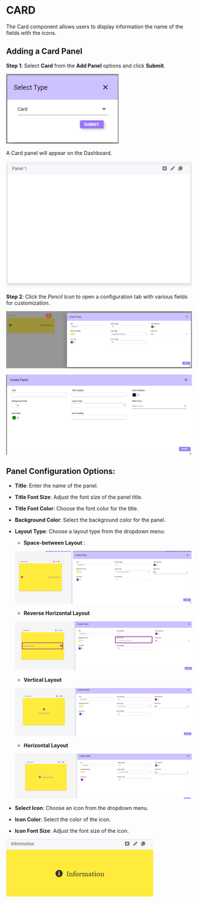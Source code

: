 # CARD
The Card component allows users to display information the name of the fields with the icons.

## Adding a Card Panel
**Step 1**: Select **Card** from the **Add Panel** options and click **Submit**.

![CARD](./create_dashboard_images/card.png)

A Card panel will appear on the Dashboard.

![CARD DASHBOARD PANEL](./create_dashboard_images/card_panel.png)

**Step 2**: Click the *Pencil Icon* to open a configuration tab with various fields for customization.

![CARD PENCIL](./create_dashboard_images/card_pencil.png)

![CARD FORM](./create_dashboard_images/card_form.png)

## Panel Configuration Options:

- **Title**: Enter the name of the panel.  
- **Title Font Size**: Adjust the font size of the panel title.  
- **Title Font Color**: Choose the font color for the title.  
- **Background Color**: Select the background color for the panel.  
- **Layout Type**: Choose a layout type from the dropdown menu:  

  - **Space-between Layout** :

  ![CARD EXAMPLE](./create_dashboard_images/card_1.png)

  - **Reverse Horizontal Layout** 
    
  ![CARD EXAMPLE](./create_dashboard_images/card_2.png)
 
  - **Vertical Layout**  
  
  ![CARD EXAMPLE](./create_dashboard_images/card_3.png)

  - **Horizontal Layout**  

  ![CARD EXAMPLE](./create_dashboard_images/card_4.png)
 
- **Select Icon**: Choose an icon from the dropdown menu.  
- **Icon Color**: Select the color of the icon.  
- **Icon Font Size**: Adjust the font size of the icon.

![CARD EXAMPLE](./create_dashboard_images/card_example.png)